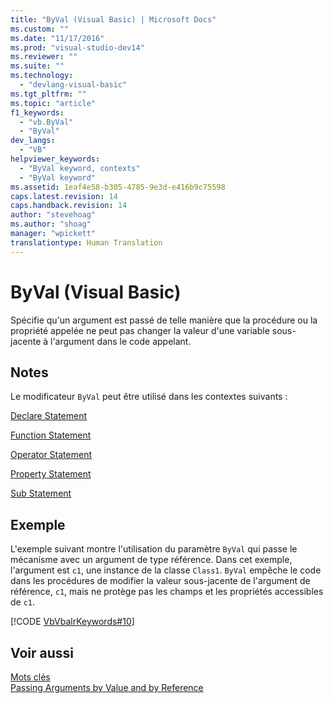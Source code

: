 ```yaml
---
title: "ByVal (Visual Basic) | Microsoft Docs"
ms.custom: ""
ms.date: "11/17/2016"
ms.prod: "visual-studio-dev14"
ms.reviewer: ""
ms.suite: ""
ms.technology: 
  - "devlang-visual-basic"
ms.tgt_pltfrm: ""
ms.topic: "article"
f1_keywords: 
  - "vb.ByVal"
  - "ByVal"
dev_langs: 
  - "VB"
helpviewer_keywords: 
  - "ByVal keyword, contexts"
  - "ByVal keyword"
ms.assetid: 1eaf4e58-b305-4785-9e3d-e416b9c75598
caps.latest.revision: 14
caps.handback.revision: 14
author: "stevehoag"
ms.author: "shoag"
manager: "wpickett"
translationtype: Human Translation
---
```

# ByVal (Visual Basic)
Spécifie qu'un argument est passé de telle manière que la procédure ou la propriété appelée ne peut pas changer la valeur d'une variable sous\-jacente à l'argument dans le code appelant.  
  
## Notes  
 Le modificateur `ByVal` peut être utilisé dans les contextes suivants :  
  
 [Declare Statement](../../../visual-basic/language-reference/statements/declare-statement.md)  
  
 [Function Statement](../../../visual-basic/language-reference/statements/function-statement.md)  
  
 [Operator Statement](../../../visual-basic/language-reference/statements/operator-statement.md)  
  
 [Property Statement](../../../visual-basic/language-reference/statements/property-statement.md)  
  
 [Sub Statement](../../../visual-basic/language-reference/statements/sub-statement.md)  
  
## Exemple  
 L'exemple suivant montre l'utilisation du paramètre `ByVal` qui passe le mécanisme avec un argument de type référence.  Dans cet exemple, l'argument est `c1`, une instance de la classe `Class1`.  `ByVal` empêche le code dans les procédures de modifier la valeur sous\-jacente de l'argument de référence, `c1`, mais ne protège pas les champs et les propriétés accessibles de `c1`.  
  
 [!CODE [VbVbalrKeywords#10](../CodeSnippet/VS_Snippets_VBCSharp/VbVbalrKeywords#10)]  
  
## Voir aussi  
 [Mots clés](../../../visual-basic/language-reference/keywords/index.md)   
 [Passing Arguments by Value and by Reference](../../../visual-basic/programming-guide/language-features/procedures/passing-arguments-by-value-and-by-reference.md)
